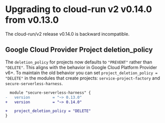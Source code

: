 # Upgrading to cloud-run v2 v0.14.0 from v0.13.0

The cloud-run/v2 release v0.14.0 is backward incompatible.

## Google Cloud Provider Project deletion_policy

The `deletion_policy` for projects now defaults to `"PREVENT"` rather than `"DELETE"`.
This aligns with the behavior in Google Cloud Platform Provider v6+.
To maintain the old behavior you can set `project_deletion_policy = "DELETE"` in the modules that create projects: `service-project-factory` and `secure-serverless-harness`.

```diff
  module "secure-serverless-harness" {
-   version          = "~> 0.13.0"
+   version          = "~> 0.14.0"

+   project_deletion_policy = "DELETE"
}
```
